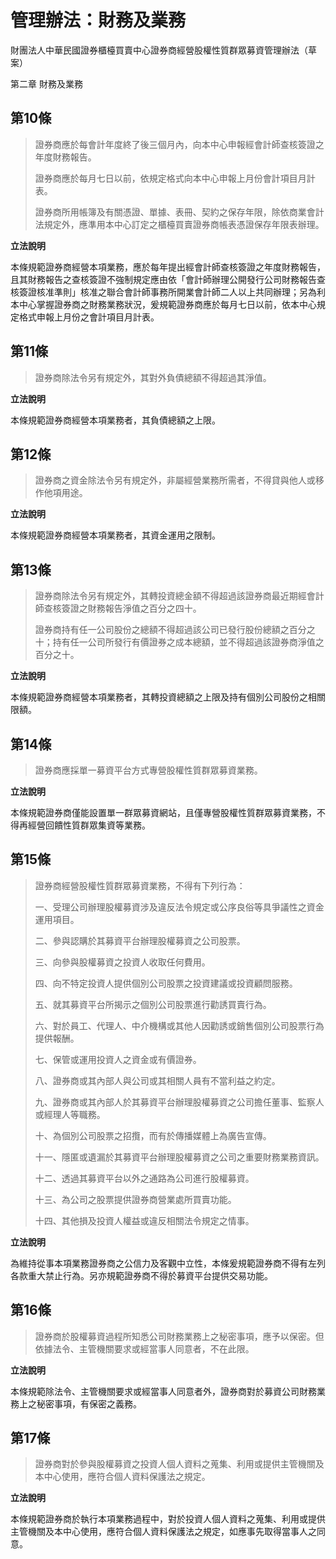 # 管理辦法：財務及業務

財團法人中華民國證券櫃檯買賣中心證券商經營股權性質群眾募資管理辦法（草案）

第二章 財務及業務

## 第10條

> 證券商應於每會計年度終了後三個月內，向本中心申報經會計師查核簽證之年度財務報告。
>
> 證券商應於每月七日以前，依規定格式向本中心申報上月份會計項目月計表。
>
> 證券商所用帳簿及有關憑證、單據、表冊、契約之保存年限，除依商業會計法規定外，應準用本中心訂定之櫃檯買賣證券商帳表憑證保存年限表辦理。

**立法說明**

本條規範證券商經營本項業務，應於每年提出經會計師查核簽證之年度財務報告，且其財務報告之查核簽證不強制規定應由依「會計師辦理公開發行公司財務報告查核簽證核准準則」核准之聯合會計師事務所開業會計師二人以上共同辦理；另為利本中心掌握證券商之財務業務狀況，爰規範證券商應於每月七日以前，依本中心規定格式申報上月份之會計項目月計表。

## 第11條

> 證券商除法令另有規定外，其對外負債總額不得超過其淨值。

**立法說明**

本條規範證券商經營本項業務者，其負債總額之上限。

## 第12條

> 證券商之資金除法令另有規定外，非屬經營業務所需者，不得貸與他人或移作他項用途。

**立法說明**

本條規範證券商經營本項業務者，其資金運用之限制。

## 第13條

> 證券商除法令另有規定外，其轉投資總金額不得超過該證券商最近期經會計師查核簽證之財務報告淨值之百分之四十。
>
> 證券商持有任一公司股份之總額不得超過該公司已發行股份總額之百分之十；持有任一公司所發行有價證券之成本總額，並不得超過該證券商淨值之百分之十。

**立法說明**

本條規範證券商經營本項業務者，其轉投資總額之上限及持有個別公司股份之相關限額。

## 第14條

> 證券商應採單一募資平台方式專營股權性質群眾募資業務。

**立法說明**

本條規範證券商僅能設置單一群眾募資網站，且僅專營股權性質群眾募資業務，不得再經營回饋性質群眾集資等業務。

## 第15條

> 證券商經營股權性質群眾募資業務，不得有下列行為：
>
> 一、受理公司辦理股權募資涉及違反法令規定或公序良俗等具爭議性之資金運用項目。
>
> 二、參與認購於其募資平台辦理股權募資之公司股票。
>
> 三、向參與股權募資之投資人收取任何費用。
>
> 四、向不特定投資人提供個別公司股票之投資建議或投資顧問服務。
>
> 五、就其募資平台所揭示之個別公司股票進行勸誘買賣行為。
>
> 六、對於員工、代理人、中介機構或其他人因勸誘或銷售個別公司股票行為提供報酬。
>
> 七、保管或運用投資人之資金或有價證券。
>
> 八、證券商或其內部人與公司或其相關人員有不當利益之約定。
>
> 九、證券商或其內部人於其募資平台辦理股權募資之公司擔任董事、監察人或經理人等職務。
>
> 十、為個別公司股票之招攬，而有於傳播媒體上為廣告宣傳。
>
> 十一、隱匿或遺漏於其募資平台辦理股權募資之公司之重要財務業務資訊。
>
> 十二、透過其募資平台以外之通路為公司進行股權募資。
>
> 十三、為公司之股票提供證券商營業處所買賣功能。
>
> 十四、其他損及投資人權益或違反相關法令規定之情事。

**立法說明**

為維持從事本項業務證券商之公信力及客觀中立性，本條爰規範證券商不得有左列各款重大禁止行為。另亦規範證券商不得於募資平台提供交易功能。

## 第16條

> 證券商於股權募資過程所知悉公司財務業務上之秘密事項，應予以保密。但依據法令、主管機關要求或經當事人同意者，不在此限。

**立法說明**

本條規範除法令、主管機關要求或經當事人同意者外，證券商對於募資公司財務業務上之秘密事項，有保密之義務。

## 第17條

> 證券商對於參與股權募資之投資人個人資料之蒐集、利用或提供主管機關及本中心使用，應符合個人資料保護法之規定。

**立法說明**

本條規範證券商於執行本項業務過程中，對於投資人個人資料之蒐集、利用或提供主管機關及本中心使用，應符合個人資料保護法之規定，如應事先取得當事人之同意。
